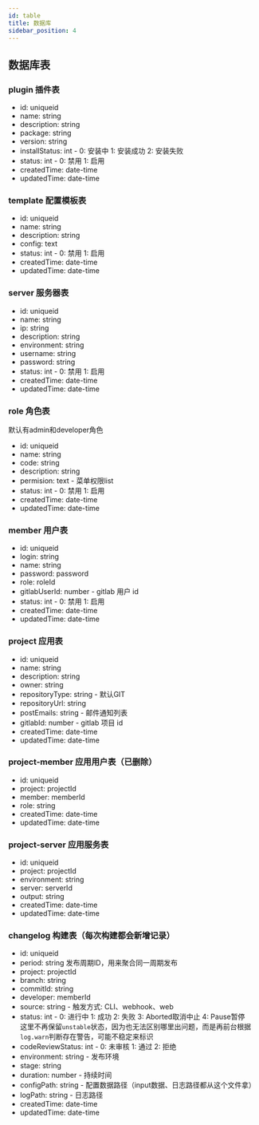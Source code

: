 ```yaml
---
id: table
title: 数据库
sidebar_position: 4
---
```


## 数据库表
### plugin 插件表
* id: uniqueid
* name: string
* description: string
* package: string
* version: string
* installStatus: int - 0: 安装中 1: 安装成功 2: 安装失败
* status: int - 0: 禁用 1: 启用
* createdTime: date-time
* updatedTime: date-time

### template 配置模板表
* id: uniqueid
* name: string
* description: string
* config: text
* status: int - 0: 禁用 1: 启用
* createdTime: date-time
* updatedTime: date-time

### server 服务器表
* id: uniqueid
* name: string
* ip: string
* description: string
* environment: string
* username: string
* password: string
* status: int - 0: 禁用 1: 启用
* createdTime: date-time
* updatedTime: date-time

### role 角色表
默认有admin和developer角色
* id: uniqueid
* name: string
* code: string
* description: string
* permision: text - 菜单权限list
* status: int - 0: 禁用 1: 启用
* createdTime: date-time
* updatedTime: date-time

### member 用户表
* id: uniqueid
* login: string
* name: string
* password: password
* role: roleId
* gitlabUserId: number - gitlab 用户 id
* status: int - 0: 禁用 1: 启用
* createdTime: date-time
* updatedTime: date-time

### project 应用表
* id: uniqueid
* name: string
* description: string
* owner: string
* repositoryType: string - 默认GIT
* repositoryUrl: string
* postEmails: string - 邮件通知列表
* gitlabId: number - gitlab 项目 id
* createdTime: date-time
* updatedTime: date-time

### project-member 应用用户表（已删除）
* id: uniqueid
* project: projectId
* member: memberId
* role: string
* createdTime: date-time
* updatedTime: date-time

### project-server 应用服务表
* id: uniqueid
* project: projectId
* environment: string
* server: serverId
* output: string
* createdTime: date-time
* updatedTime: date-time

### changelog 构建表（每次构建都会新增记录）
* id: uniqueid
* period: string 发布周期ID，用来聚合同一周期发布
* project: projectId
* branch: string
* commitId: string
* developer: memberId
* source: string - 触发方式: CLI、webhook、web
* status: int - 0: 进行中 1: 成功 2: 失败 3: Aborted取消中止 4: Pause暂停\
这里不再保留`unstable`状态，因为也无法区别哪里出问题，而是再前台根据`log.warn`判断存在警告，可能不稳定来标识
* codeReviewStatus: int - 0: 未审核 1: 通过 2: 拒绝
* environment: string - 发布环境
* stage: string
* duration: number - 持续时间
* configPath: string - 配置数据路径（input数据、日志路径都从这个文件拿）
* logPath: string - 日志路径
* createdTime: date-time
* updatedTime: date-time 
